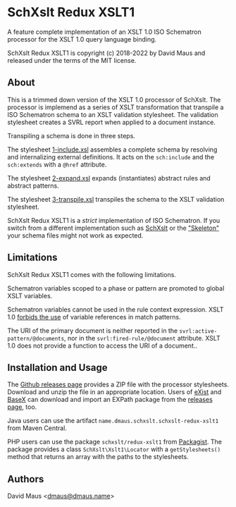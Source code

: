 # SchXslt Redux XSLT1

A feature complete implementation of an XSLT 1.0 ISO Schematron processor for the XSLT 1.0 query language binding.

SchXslt Redux XSLT1 is copyright (c) 2018-2022 by David Maus and released under the terms of the MIT license.

## About

This is a trimmed down version of the XSLT 1.0 processor of SchXslt. The processor is implemend as a series of XSLT
transformation that transpile a ISO Schematron schema to an XSLT validation stylesheet. The validation stylesheet
creates a SVRL report when applied to a document instance.

Transpiling a schema is done in three steps.

The stylesheet [1-include.xsl](src/main/resources/content/1-include.xsl) assembles a complete schema by resolving
and internalizing external definitions. It acts on the ```sch:include``` and the ```sch:extends``` with a ```@href```
attribute.

The stylesheet [2-expand.xsl](src/main/resources/content/2-expand.xsl) expands (instantiates) abstract rules and
abstract patterns.

The stylesheet [3-transpile.xsl](src/main/resources/content/3-transpile.xsl) transpiles the schema to the XSLT
validation stylesheet.

SchXslt Redux XSLT1 is a *strict* implementation of ISO Schematron. If you switch from a different implementation such
as [SchXslt](https://github.com/schxslt/schxslt) or the ["Skeleton"](https://github.com/schematron/schematron) your
schema files might not work as expected.

## Limitations

SchXslt Redux XSLT1 comes with the following limitations.

Schematron variables scoped to a phase or pattern are promoted to global XSLT variables.

Schematron variables cannot be used in the rule context expression. XSLT 1.0 [forbids the
use](https://www.w3.org/TR/1999/REC-xslt-19991116#section-Defining-Template-Rules) of variable references in match
patterns.

The URI of the primary document is neither reported in the ```svrl:active-pattern/@documents```, nor in the
```svrl:fired-rule/@document``` attribute. XSLT 1.0 does not provide a function to access the URI of a document..

## Installation and Usage

The [Github releases page](https://github.com/schxslt/schxslt-redux-xslt1/releases) provides a ZIP file with the
processor stylesheets. Download and unzip the file in an appropriate location. Users of [eXist](https://existdb.org) and
[BaseX](https://basex.org) can download and import an EXPath package from the [releases
page](https://github.com/schxslt/schxslt-redux-xslt1/releases), too.

Java users can use the artifact ```name.dmaus.schxslt.schxslt-redux-xslt1``` from Maven Central.

PHP users can use the package ```schxslt/redux-xslt1``` from [Packagist](https://packagist.org). The package provides a
class ```SchXslt\Xslt1\Locator``` with a ```getStylesheets()``` method that returns an array with the paths to the
stylesheets.

## Authors

David Maus &lt;dmaus@dmaus.name&gt;
